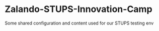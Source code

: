 # Zalando-STUPS-Innovation-Camp
Some shared configuration and content used for our STUPS testing env
